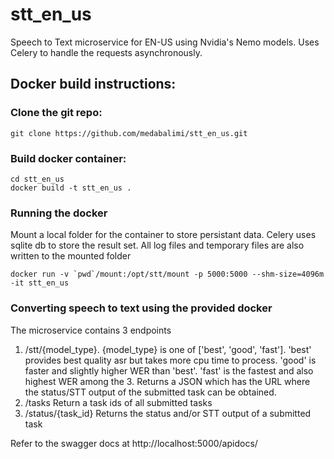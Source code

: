 # stt_en_us
Speech to Text microservice for EN-US using Nvidia's Nemo models. Uses Celery to handle the requests asynchronously.

## Docker build instructions:
### Clone the git repo:
```shell
git clone https://github.com/medabalimi/stt_en_us.git
```
### Build docker container:
```shell
cd stt_en_us
docker build -t stt_en_us . 
```
### Running the docker
Mount a local folder for the container to store persistant data. 
Celery uses sqlite db to store the result set. 
All log files and temporary files are also written to the mounted folder
```shell
docker run -v `pwd`/mount:/opt/stt/mount -p 5000:5000 --shm-size=4096m -it stt_en_us
```

### Converting speech to text using the provided docker
The microservice contains 3 endpoints
1. /stt/{model_type}.
   {model_type} is one of ['best', 'good', 'fast']. 'best' provides best quality asr but takes more cpu time to process.
   'good' is faster and slightly higher WER than 'best'. 'fast' is the fastest and also highest WER among the 3.
    Returns a JSON which has the URL where the status/STT output of the submitted task can be obtained.
2. /tasks
   Return a task ids of all submitted tasks
3. /status/{task_id}
   Returns the status and/or STT output of a submitted task

Refer to the swagger docs at http://localhost:5000/apidocs/ 

